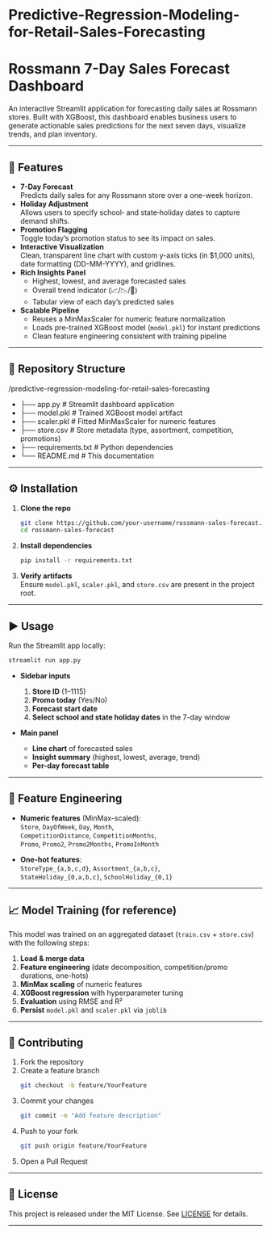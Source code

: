 # Predictive-Regression-Modeling-for-Retail-Sales-Forecasting
# Rossmann 7-Day Sales Forecast Dashboard

An interactive Streamlit application for forecasting daily sales at Rossmann stores. Built with XGBoost, this dashboard enables business users to generate actionable sales predictions for the next seven days, visualize trends, and plan inventory.

---

## 🚀 Features

- **7-Day Forecast**  
  Predicts daily sales for any Rossmann store over a one-week horizon.
- **Holiday Adjustment**  
  Allows users to specify school‐ and state‐holiday dates to capture demand shifts.
- **Promotion Flagging**  
  Toggle today’s promotion status to see its impact on sales.
- **Interactive Visualization**  
  Clean, transparent line chart with custom y-axis ticks (in \$1,000 units), date formatting (DD-MM-YYYY), and gridlines.
- **Rich Insights Panel**  
  - Highest, lowest, and average forecasted sales  
  - Overall trend indicator (📈/📉/🔁)  
  - Tabular view of each day’s predicted sales  
- **Scalable Pipeline**  
  - Reuses a MinMaxScaler for numeric feature normalization  
  - Loads pre-trained XGBoost model (`model.pkl`) for instant predictions  
  - Clean feature engineering consistent with training pipeline  

---

## 📁 Repository Structure
/predictive-regression-modeling-for-retail-sales-forecasting
- ├── app.py # Streamlit dashboard application
- ├── model.pkl # Trained XGBoost model artifact
- ├── scaler.pkl # Fitted MinMaxScaler for numeric features
- ├── store.csv # Store metadata (type, assortment, competition, promotions)
- ├── requirements.txt # Python dependencies
- └── README.md # This documentation

---

## ⚙️ Installation

1. **Clone the repo**  
   ```bash
   git clone https://github.com/your-username/rossmann-sales-forecast.git
   cd rossmann-sales-forecast
   ```

2. **Install dependencies**  
   ```bash
   pip install -r requirements.txt
   ```

3. **Verify artifacts**  
   Ensure `model.pkl`, `scaler.pkl`, and `store.csv` are present in the project root.

---

## ▶️ Usage

Run the Streamlit app locally:
```bash
streamlit run app.py
```

- **Sidebar inputs**  
  1. **Store ID** (1–1115)  
  2. **Promo today** (Yes/No)  
  3. **Forecast start date**  
  4. **Select school and state holiday dates** in the 7-day window  

- **Main panel**  
  - **Line chart** of forecasted sales  
  - **Insight summary** (highest, lowest, average, trend)  
  - **Per-day forecast table**  

---

## 🔧 Feature Engineering

- **Numeric features** (MinMax-scaled):  
  `Store`, `DayOfWeek`, `Day`, `Month`,  
  `CompetitionDistance`, `CompetitionMonths`,  
  `Promo`, `Promo2`, `Promo2Months`, `PromoInMonth`

- **One-hot features**:  
  `StoreType_{a,b,c,d}`, `Assortment_{a,b,c}`,  
  `StateHoliday_{0,a,b,c}`, `SchoolHoliday_{0,1}`

---

## 📈 Model Training (for reference)

This model was trained on an aggregated dataset (`train.csv` + `store.csv`) with the following steps:

1. **Load & merge data**  
2. **Feature engineering** (date decomposition, competition/promo durations, one-hots)  
3. **MinMax scaling** of numeric features  
4. **XGBoost regression** with hyperparameter tuning  
5. **Evaluation** using RMSE and R²  
6. **Persist** `model.pkl` and `scaler.pkl` via `joblib`

---

## 🤝 Contributing

1. Fork the repository  
2. Create a feature branch  
   ```bash
   git checkout -b feature/YourFeature
   ```  
3. Commit your changes  
   ```bash
   git commit -m "Add feature description"
   ```  
4. Push to your fork  
   ```bash
   git push origin feature/YourFeature
   ```  
5. Open a Pull Request

---

## 📜 License

This project is released under the MIT License. See [LICENSE](LICENSE) for details.

---
